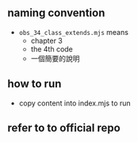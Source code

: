 
## naming convention
- `obs_34_class_extends.mjs` means 
  - chapter 3
  - the 4th code
  - 一個簡要的說明


## how to run
- copy content into index.mjs to run


## refer to to official repo
